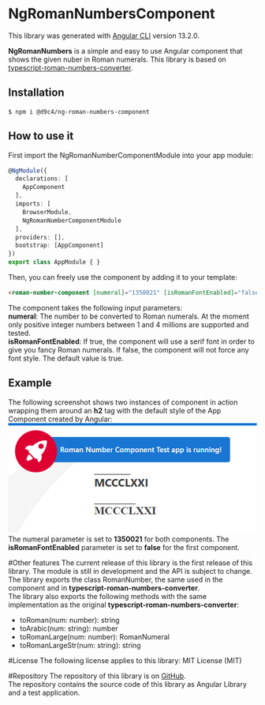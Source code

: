 # NgRomanNumbersComponent

This library was generated with [Angular CLI](https://github.com/angular/angular-cli) version 13.2.0.

**NgRomanNumbers** is a simple and easy to use Angular component that shows the given nuber in Roman numerals.
This library is based on [typescript-roman-numbers-converter](https://www.npmjs.com/package/typescript-roman-numbers-converter).
## Installation

```shell
$ npm i @d9c4/ng-roman-numbers-component
  ```

## How to use it

First import the NgRomanNumberComponentModule into your app module:

```typescript
@NgModule({
  declarations: [
    AppComponent
  ],
  imports: [
    BrowserModule,
    NgRomanNumberComponentModule
  ],
  providers: [],
  bootstrap: [AppComponent]
})
export class AppModule { }
```

Then, you can freely use the component by adding it to your template:
```html
<roman-number-component [numeral]="1350021" [isRomanFontEnabled]="false"></roman-number-component>
```
The component takes the following input parameters:
<br>
**numeral**: The number to be converted to Roman numerals. At the moment only positive integer numbers between 1 and 4 millions are supported and tested.
<br>
**isRomanFontEnabled**: If true, the component will use a serif font in order to give you fancy Roman numerals. If false, the component will not force any font style. The default value is true.

## Example
The following screenshot shows two instances of component in action wrapping them around an **h2** tag with the default style of the App Component created by Angular:
<br>
![img.png](img.png)
<br>
The numeral parameter is set to **1350021** for both components. The **isRomanFontEnabled** parameter is set to **false** for the first component.

#Other features
The current release of this library is the first release of this library. The module is still in development and the API is subject to change.
<br>
The library exports the class RomanNumber, the same used in the component and in **typescript-roman-numbers-converter**.
<br>
The library also exports the following methods with the same implementation as the original **typescript-roman-numbers-converter**:
- toRoman(num: number): string
- toArabic(num: string): number
- toRomanLarge(num: number): RomanNumeral
- toRomanLargeStr(num: string): string


#License
The following license applies to this library:
MIT License (MIT)

#Repository
The repository of this library is on [GitHub](https://github.com/d9c4/ng-roman-number-component).
<br>
The repository contains the source code of this library as Angular Library and a test application.
